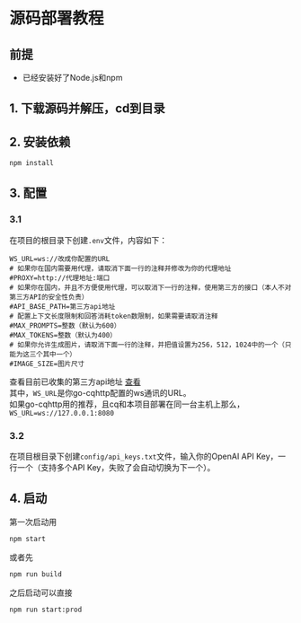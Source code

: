 # 源码部署教程
## 前提
- 已经安装好了Node.js和npm
## 1. 下载源码并解压，cd到目录
## 2. 安装依赖
```bash
npm install
```
## 3. 配置
### 3.1
在项目的根目录下创建`.env`文件，内容如下：
```.env
WS_URL=ws://改成你配置的URL
# 如果你在国内需要用代理，请取消下面一行的注释并修改为你的代理地址
#PROXY=http://代理地址:端口
# 如果你在国内，并且不方便使用代理，可以取消下一行的注释，使用第三方的接口（本人不对第三方API的安全性负责）
#API_BASE_PATH=第三方api地址
# 配置上下文长度限制和回答消耗token数限制，如果需要请取消注释
#MAX_PROMPTS=整数（默认为600）
#MAX_TOKENS=整数（默认为400）
# 如果你允许生成图片，请取消下面一行的注释，并把值设置为256，512，1024中的一个（只能为这三个其中一个）
#IMAGE_SIZE=图片尺寸
```
查看目前已收集的第三方api地址 [查看](./api.md)  
其中，`WS_URL`是你go-cqhttp配置的ws通讯的URL。  
如果go-cqhttp用的推荐，且cq和本项目部署在同一台主机上那么，`WS_URL=ws://127.0.0.1:8080` 
### 3.2
在项目根目录下创建`config/api_keys.txt`文件，输入你的OpenAI API Key，一行一个（支持多个API Key，失败了会自动切换为下一个）。
## 4. 启动
第一次启动用
```bash
npm start
```
或者先
```bash
npm run build
```
之后启动可以直接
```bash
npm run start:prod
```